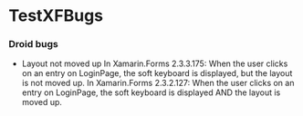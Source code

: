 # TestXFBugs

### Droid bugs

* Layout not moved up
    In Xamarin.Forms 2.3.3.175: When the user clicks on an entry on LoginPage, the soft keyboard is displayed, but the layout is not moved up.
    In Xamarin.Forms 2.3.2.127: When the user clicks on an entry on LoginPage, the soft keyboard is displayed AND the layout is moved up.
